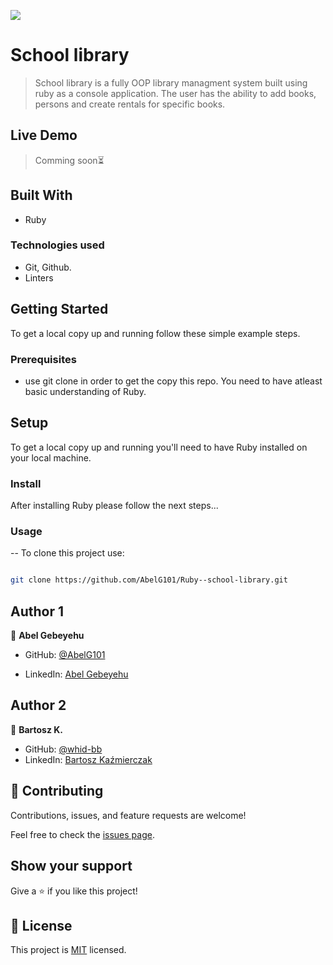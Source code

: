 ![](https://img.shields.io/badge/Microverse-blueviolet)

  

# School library

  

> School library is a fully OOP library managment system built using ruby as a console application. The user has the ability to add books, persons and create rentals for specific books.
  

## Live Demo

> Comming soon⏳

  

## Built With


- Ruby

  

### Technologies used

- Git, Github.
- Linters

  
## Getting Started

To get a local copy up and running follow these simple example steps.


### Prerequisites

- use git clone in order to get the copy this repo. You need to have atleast basic understanding of Ruby.


## Setup

To get a local copy up and running you'll need to have Ruby installed on your local machine.


### Install

After installing Ruby please follow the next steps...


### Usage

-- To clone this project use:
```bash

git clone https://github.com/AbelG101/Ruby--school-library.git

```

## Author 1

  

👤 **Abel Gebeyehu**

  

- GitHub: [@AbelG101](https://github.com/AbelG101)

- LinkedIn: [Abel Gebeyehu](https://www.linkedin.com/in/abel-gebeyehu-779743183/)

## Author 2

👤 **Bartosz K.**

- GitHub: [@whid-bb](https://github.com/whid-bb)
- LinkedIn: [Bartosz Kaźmierczak](https://www.linkedin.com/in/kazmierczakbartosz/)
  
  

## 🤝 Contributing

  

Contributions, issues, and feature requests are welcome!

  

Feel free to check the [issues page](../../issues/).

  

## Show your support

  

Give a ⭐️ if you like this project!

  

## 📝 License

  

This project is [MIT](./MIT.md) licensed.
